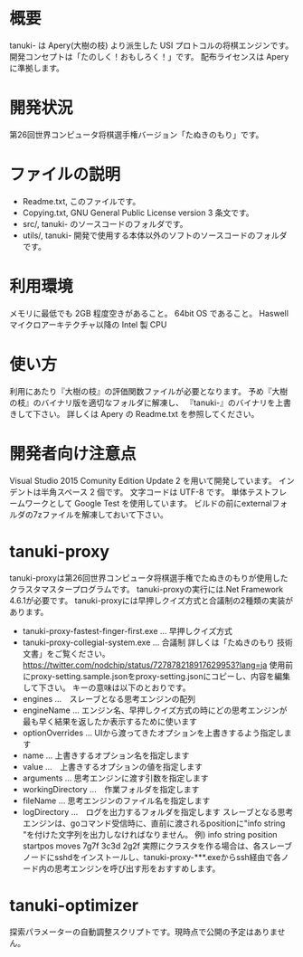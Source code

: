 # 概要
tanuki- は Apery(大樹の枝) より派生した USI プロトコルの将棋エンジンです。
開発コンセプトは「たのしく！おもしろく！」です。
配布ライセンスは Apery に準拠します。


# 開発状況
第26回世界コンピュータ将棋選手権バージョン「たぬきのもり」です。


# ファイルの説明
* Readme.txt, このファイルです。
* Copying.txt, GNU General Public License version 3 条文です。
* src/, tanuki- のソースコードのフォルダです。
* utils/, tanuki- 開発で使用する本体以外のソフトのソースコードのフォルダです。


# 利用環境
メモリに最低でも 2GB 程度空きがあること。
64bit OS であること。
Haswell マイクロアーキテクチャ以降の Intel 製 CPU


# 使い方
利用にあたり『大樹の枝』の評価関数ファイルが必要となります。
予め『大樹の枝』のバイナリ版を適切なフォルダに解凍し、
『tanuki-』のバイナリを上書きして下さい。
詳しくは Apery の Readme.txt を参照してください。


# 開発者向け注意点
Visual Studio 2015 Comunity Edition Update 2 を用いて開発しています。
インデントは半角スペース 2 個です。
文字コードは UTF-8 です。
単体テストフレームワークとして Google Test を使用しています。
ビルドの前にexternalフォルダの7zファイルを解凍しておいて下さい。


# tanuki-proxy
tanuki-proxyは第26回世界コンピュータ将棋選手権でたぬきのもりが使用したクラスタマスタープログラムです。
tanuki-proxyの実行には.Net Framework 4.6.1が必要です。
tanuki-proxyには早押しクイズ方式と合議制の2種類の実装があります。
* tanuki-proxy-fastest-finger-first.exe … 早押しクイズ方式
* tanuki-proxy-collegial-system.exe … 合議制
詳しくは「たぬきのもり 技術文書」をご覧ください。 https://twitter.com/nodchip/status/727878218917629953?lang=ja
使用前にproxy-setting.sample.jsonをproxy-setting.jsonにコピーし、内容を編集して下さい。
キーの意味は以下のとおりです。
* engines …　スレーブとなる思考エンジンの配列
* engineName … エンジン名、早押しクイズ方式の時にどの思考エンジンが最も早く結果を返したか表示するために使います
* optionOverrides … UIから渡ってきたオプションを上書きするよう指定します
* name … 上書きするオプション名を指定します
* value …　上書きするオプションの値を指定します
* arguments … 思考エンジンに渡す引数を指定します
* workingDirectory …　作業フォルダを指定します
* fileName … 思考エンジンのファイル名を指定します
* logDirectory …　ログを出力するフォルダを指定します
スレーブとなる思考エンジンは、goコマンド受信時に、直前に渡されるpositionに"info string "を付けた文字列を出力しなければなりません。
例) info string position startpos moves 7g7f 3c3d 2g2f
実際にクラスタを作る場合は、各スレーブノードにsshdをインストールし、tanuki-proxy-***.exeからssh経由で各ノード内の思考エンジンを呼び出す形をおすすめします。


# tanuki-optimizer
探索パラメーターの自動調整スクリプトです。現時点で公開の予定はありません。
